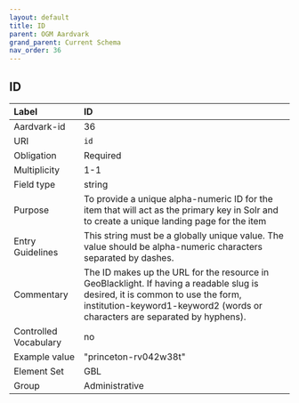 ```yaml
---
layout: default
title: ID
parent: OGM Aardvark
grand_parent: Current Schema
nav_order: 36
---
```


## ID

| Label                 | ID                                                                                                                                                                                                           |
|:----------------------|:-------------------------------------------------------------------------------------------------------------------------------------------------------------------------------------------------------------|
| Aardvark-id           | 36                                                                                                                                                                                                           |
| URI                   | `id`                                                                                                                                                                                                         |
| Obligation            | Required                                                                                                                                                                                                     |
| Multiplicity          | 1-1                                                                                                                                                                                                          |
| Field type            | string                                                                                                                                                                                                       |
| Purpose               | To provide a unique alpha-numeric ID for the item that will act as the primary key in Solr and to create a unique landing page for the item                                                                  |
| Entry Guidelines      | This string must be a globally unique value. The value should be alpha-numeric characters separated by dashes.                                                                                               |
| Commentary            | The ID makes up the URL for the resource in GeoBlacklight. If having a readable slug is desired, it is common to use the form, institution-keyword1-keyword2 (words or characters are separated by hyphens). |
| Controlled Vocabulary | no                                                                                                                                                                                                           |
| Example value         | "princeton-rv042w38t"                                                                                                                                                                                        |
| Element Set           | GBL                                                                                                                                                                                                          |
| Group                 | Administrative                                                                                                                                                                                               |
